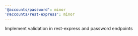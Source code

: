 ```yaml
---
'@accounts/password': minor
'@accounts/rest-express': minor
---
```


Implement validation in rest-express and password endpoints
